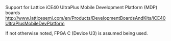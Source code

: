 Support for Lattice iCE40 UltraPlus Mobile Development Platform (MDP) boards
http://www.latticesemi.com/en/Products/DevelopmentBoardsAndKits/iCE40UltraPlusMobileDevPlatform

If not otherwise noted, FPGA C (Device U3) is assumed being used.

